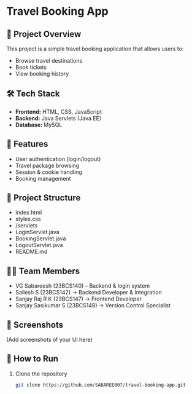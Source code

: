 # Travel Booking App

## 📌 Project Overview
This project is a simple travel booking application that allows users to:
- Browse travel destinations
- Book tickets
- View booking history

## 🛠️ Tech Stack
- **Frontend:** HTML, CSS, JavaScript
- **Backend:** Java Servlets (Java EE)
- **Database:** MySQL

## 🚀 Features
- User authentication (login/logout)
- Travel package browsing
- Session & cookie handling
- Booking management

## 📂 Project Structure
- index.html
- styles.css
- /servlets
- LoginServlet.java
- BookingServlet.java
- LogoutServlet.java
- README.md

## 👨‍💻 Team Members
- VG Sabareesh (23BCS140) – Backend & login system
- Sailesh S (23BCS142) → Backend Developer & Integration  
- Sanjay Raj R K (23BCS147) → Frontend Developer  
- Sanjay Sasikumar S (23BCS148) → Version Control Specialist  

## 📸 Screenshots
(Add screenshots of your UI here)

## 📖 How to Run
1. Clone the repository  
   ```bash
   git clone https://github.com/SABAREE007/travel-booking-app.git
